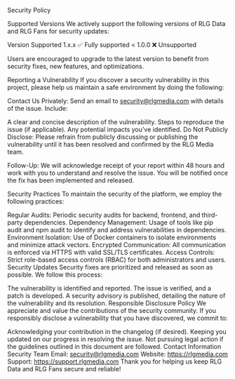 Security Policy

Supported Versions
We actively support the following versions of RLG Data and RLG Fans for security updates:

Version	Supported
1.x.x	✅ Fully supported
< 1.0.0	❌ Unsupported

Users are encouraged to upgrade to the latest version to benefit from security fixes, new features, and optimizations.

Reporting a Vulnerability
If you discover a security vulnerability in this project, please help us maintain a safe environment by doing the following:

Contact Us Privately: Send an email to security@rlgmedia.com with details of the issue. Include:

A clear and concise description of the vulnerability.
Steps to reproduce the issue (if applicable).
Any potential impacts you’ve identified.
Do Not Publicly Disclose: Please refrain from publicly discussing or publishing the vulnerability until it has been resolved and confirmed by the RLG Media team.

Follow-Up: We will acknowledge receipt of your report within 48 hours and work with you to understand and resolve the issue. You will be notified once the fix has been implemented and released.

Security Practices
To maintain the security of the platform, we employ the following practices:

Regular Audits: Periodic security audits for backend, frontend, and third-party dependencies.
Dependency Management: Usage of tools like pip audit and npm audit to identify and address vulnerabilities in dependencies.
Environment Isolation: Use of Docker containers to isolate environments and minimize attack vectors.
Encrypted Communication: All communication is enforced via HTTPS with valid SSL/TLS certificates.
Access Controls: Strict role-based access controls (RBAC) for both administrators and users.
Security Updates
Security fixes are prioritized and released as soon as possible. We follow this process:

The vulnerability is identified and reported.
The issue is verified, and a patch is developed.
A security advisory is published, detailing the nature of the vulnerability and its resolution.
Responsible Disclosure Policy
We appreciate and value the contributions of the security community. If you responsibly disclose a vulnerability that you have discovered, we commit to:

Acknowledging your contribution in the changelog (if desired).
Keeping you updated on our progress in resolving the issue.
Not pursuing legal action if the guidelines outlined in this document are followed.
Contact Information
Security Team Email: security@rlgmedia.com
Website: https://rlgmedia.com
Support: https://support.rlgmedia.com
Thank you for helping us keep RLG Data and RLG Fans secure and reliable!

